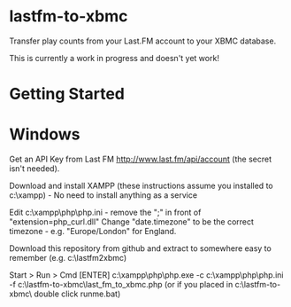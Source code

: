 lastfm-to-xbmc
==============

Transfer play counts from your Last.FM account to your XBMC database.

This is currently a work in progress and doesn't yet work!

Getting Started
===============

Windows
=======

Get an API Key from Last FM http://www.last.fm/api/account (the secret isn't needed).

Download and install XAMPP (these instructions assume you installed to c:\xampp) - No need to install anything as a service

Edit c:\xampp\php\php.ini - 
	remove the ";" in front of "extension=php_curl.dll"
	Change "date.timezone" to be the correct timezone - e.g. "Europe/London" for England.

Download this repository from github and extract to somewhere easy to remember (e.g. c:\lastfm2xbmc\)

Start > Run > Cmd [ENTER]
c:\xampp\php\php.exe -c c:\xampp\php\php.ini -f c:\lastfm-to-xbmc\last_fm_to_xbmc.php 
(or if you placed in c:\lastfm-to-xbmc\ double click runme.bat)

